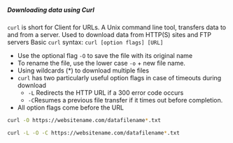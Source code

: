 ##### Downloading data using Curl
`curl` is short for Client for URLs. A Unix command line tool, transfers data to and from a server. Used to download data from HTTP(S) sites and FTP servers
Basic `curl` syntax: `curl [option flags] [URL]`
- Use the optional flag `-O` to save the file with its original name
- To rename the file, use the lower case `-o` + new file name.
- Using wildcards (\*) to download multiple files
- `curl` has two particularly useful option flags in case of timeouts during download
	- `-L` Redirects the HTTP URL if a 300 error code occurs
	- `-C`Resumes a previous file transfer if it times out before completion.
- All option flags come before the URL

```sh
curl -O https://websitename.com/datafilename*.txt

curl -L -O -C https://websitename.com/datafilename*.txt
```

